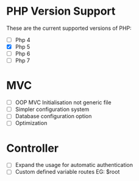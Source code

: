 # PHP Version Support

These are the current supported versions of PHP:
- [ ] Php 4
- [x] Php 5
- [ ] Php 6
- [ ] Php 7

# MVC

- [ ] OOP MVC Initialisation not generic file
- [ ] Simpler configuration system
- [ ] Database configuration option
- [ ] Optimization

# Controller

- [ ] Expand the usage for automatic authentication
- [ ] Custom defined variable routes EG: $root